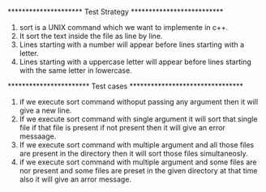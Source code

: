 *********************     Test Strategy       **************************

1. sort is a UNIX command which we want to  implemente in c++.
2. It sort the text inside the file  as line by line.
3. Lines starting with a number will appear before lines starting with a letter.
4. Lines starting with a uppercase letter will appear before lines starting with the same letter in lowercase.

*********************** Test cases   ********************************

1. if we execute sort command withoput passing any argument then it will give a new line.
2. If we execute sort command with single argument it will sort that single file if that file is present if not present then it will give an error messaage.
3. If we execute sort command with multiple argument and all those files are present in the directory then it will sort those files simultaneosly.
4. if we execute sort command with multiple argument and some files are nor present and some files are preset in the given directory at that time also it will give an arror message.
